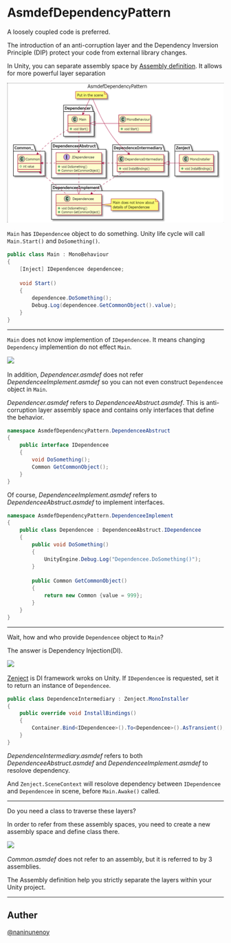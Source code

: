 # AsmdefDependencyPattern

A loosely coupled code is preferred.

The introduction of an anti-corruption layer and the Dependency Inversion Principle (DIP) protect your code from external library changes.

In Unity, you can separate assembly space by [Assembly definition](https://docs.unity3d.com/Manual/ScriptCompilationAssemblyDefinitionFiles.html).
It allows for more powerful layer separation

<img src="https://github.com/naninunenoy/AsmdefDependencyPattern/blob/master/doc/AsmdefDependencyPattern.png?raw=true" width="600" />

`Main` has `IDependencee` object to do something. Unity life cycle will call `Main.Start()` and `DoSomething()`.

```c#
public class Main : MonoBehaviour
{
    [Inject] IDependencee dependencee;

    void Start()
    {
        dependencee.DoSomething();
        Debug.Log(dependencee.GetCommonObject().value);
    }
}
```

___

`Main` does not know implemention of `IDependencee`. It means changing `Dependency` implemention do not effect `Main`.

<img src="https://user-images.githubusercontent.com/15327448/82117401-ac597600-97aa-11ea-8736-6c7d3a8ce6ca.png" width="200" />

In addition, *Dependencer.asmdef* does not refer *DependenceeImplement.asmdef* so you can not even construct `Dependencee` object in `Main`.

*Dependencer.asmdef* refers to *DependenceeAbstruct.asmdef*. This is  anti-corruption layer assembly space and contains only interfaces that define the behavior.
```c#
namespace AsmdefDependencyPattern.DependenceeAbstruct
{
    public interface IDependencee
    {
        void DoSomething();
        Common GetCommonObject();
    }
}
```

Of course, *DependenceeImplement.asmdef* refers to *DependenceeAbstruct.asmdef* to implement interfaces.
```c#
namespace AsmdefDependencyPattern.DependenceeImplement
{
    public class Dependencee : DependenceeAbstruct.IDependencee
    {
        public void DoSomething()
        {
            UnityEngine.Debug.Log("Dependencee.DoSomething()");
        }

        public Common GetCommonObject()
        {
            return new Common {value = 999};
        }
    }
}
```

___

Wait, how and who provide `Dependencee` object to `Main`?

The answer is Dependency  Injection(DI).

<img src="https://user-images.githubusercontent.com/15327448/82117554-b039c800-97ab-11ea-906d-da3ef9084137.png" width="450" />

[Zenject](https://github.com/svermeulen/Extenject) is DI framework wroks on Unity. If `IDependencee` is requested, set it to return an instance of `Dependencee`.

```c#
public class DependenceIntermediary : Zenject.MonoInstaller
{
    public override void InstallBindings()
    {
        Container.Bind<IDependencee>().To<Dependencee>().AsTransient();
    }
}
```

*DependenceIntermediary.asmdef* refers to both *DependenceeAbstruct.asmdef* and *DependenceeImplement.asmdef* to resolove dependency.

And `Zenject.SceneContext` will resolove dependency between `IDependencee` and `Dependencee` in scene, before `Main.Awake()` called.

___

Do you need a class to traverse these layers?

In order to refer from these assembly spaces, you need to create a new assembly space and define class there.

<img src="https://user-images.githubusercontent.com/15327448/82117919-9c439580-97ae-11ea-93b5-eb46afce553c.png" width="300" />

*Common.asmdef* does not refer to an assembly, but it is referred to by 3 assemblies.

The Assembly definition help you strictly separate the layers within your Unity project.
___


## Auther
[@naninunenoy](https://github.com/naninunenoy)
